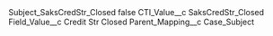 <?xml version="1.0" encoding="UTF-8"?>
<CustomMetadata xmlns="http://soap.sforce.com/2006/04/metadata" xmlns:xsi="http://www.w3.org/2001/XMLSchema-instance" xmlns:xsd="http://www.w3.org/2001/XMLSchema">
    <label>Subject_SaksCredStr_Closed</label>
    <protected>false</protected>
    <values>
        <field>CTI_Value__c</field>
        <value xsi:type="xsd:string">SaksCredStr_Closed</value>
    </values>
    <values>
        <field>Field_Value__c</field>
        <value xsi:type="xsd:string">Credit Str Closed</value>
    </values>
    <values>
        <field>Parent_Mapping__c</field>
        <value xsi:type="xsd:string">Case_Subject</value>
    </values>
</CustomMetadata>
